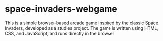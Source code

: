 # space-invaders-webgame
This is a simple browser-based arcade game inspired by the classic Space Invaders, developed as a studies project. The game is written using HTML, CSS, and JavaScript, and runs directly in the browser
